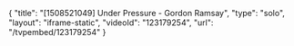 {
    "title": "[1508521049] Under Pressure - Gordon Ramsay",
    "type": "solo",
    "layout": "iframe-static",
    "videoId": "123179254",
    "url": "\/tvpembed\/123179254"
}